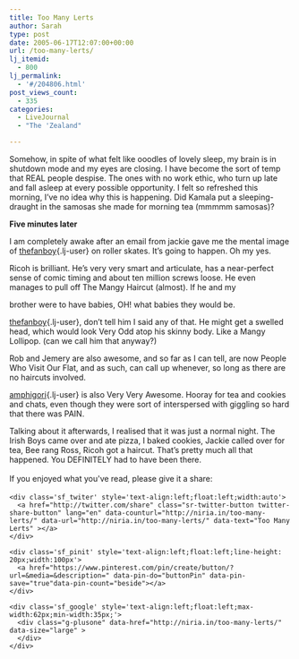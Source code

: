 ```yaml
---
title: Too Many Lerts
author: Sarah
type: post
date: 2005-06-17T12:07:00+00:00
url: /too-many-lerts/
lj_itemid:
  - 800
lj_permalink:
  - '#/204806.html'
post_views_count:
  - 335
categories:
  - LiveJournal
  - "The 'Zealand"

---
```

<div id="fb-root">
</div>

Somehow, in spite of what felt like ooodles of lovely sleep, my brain is in shutdown mode and my eyes are closing. I have become the sort of temp that REAL people despise. The ones with no work ethic, who turn up late and fall asleep at every possible opportunity. I felt so refreshed this morning, I&#8217;ve no idea why this is happening. Did Kamala put a sleeping-draught in the samosas she made for morning tea (mmmmm samosas)?

**Five minutes later**
  
I am completely awake after an email from jackie gave me the mental image of [thefanboy][1]{.lj-user} on roller skates. It&#8217;s going to happen. Oh my yes.

Ricoh is brilliant. He&#8217;s very very smart and articulate, has a near-perfect sense of comic timing and about ten million screws loose. He even manages to pull off The Mangy Haircut (almost). If he and my
  
brother were to have babies, OH! what babies they would be.
  
[thefanboy][1]{.lj-user}, don&#8217;t tell him I said any of that. He might get a swelled head, which would look Very Odd atop his skinny body. Like a Mangy Lollipop. (can we call him that anyway?)

Rob and Jemery are also awesome, and so far as I can tell, are now People Who Visit Our Flat, and as such, can call up whenever, so long as there are no haircuts involved.

[amphigori][2]{.lj-user} is also Very Very Awesome. Hooray for tea and cookies and chats, even though they were sort of interspersed with giggling so hard that there was PAIN.

Talking about it afterwards, I realised that it was just a normal night. The Irish Boys came over and ate pizza, I baked cookies, Jackie called over for tea, Bee rang Ross, Ricoh got a haircut. That&#8217;s pretty much all that happened. You DEFINITELY had to have been there.

<div class='sfsi_Sicons' style='width: 100%; display: inline-block; vertical-align: middle; text-align:left'>
  <div style='margin:0px 8px 0px 0px; line-height: 24px'>
    <span>If you enjoyed what you've read, please give it a share:</span>
  </div>
  
  <div class='sfsi_socialwpr'>
    <div class='sf_fb' style='text-align:left;width:125px'>
      <div class="fb-like" href="http://niria.in/too-many-lerts/" width="180" send="false" showfaces="false"  action="like" data-share="true"data-layout="button_count" >
      </div>
    </div>
    
    <div class='sf_twiter' style='text-align:left;float:left;width:auto'>
      <a href="http://twitter.com/share" class="sr-twitter-button twitter-share-button" lang="en" data-counturl="http://niria.in/too-many-lerts/" data-url="http://niria.in/too-many-lerts/" data-text="Too Many Lerts" ></a>
    </div>
    
    <div class='sf_pinit' style='text-align:left;float:left;line-height: 20px;width:100px'>
      <a href="https://www.pinterest.com/pin/create/button/?url=&media=&description=" data-pin-do="buttonPin" data-pin-save="true"data-pin-count="beside"></a>
    </div>
    
    <div class='sf_google' style='text-align:left;float:left;max-width:62px;min-width:35px;'>
      <div class="g-plusone" data-href="http://niria.in/too-many-lerts/" data-size="large" >
      </div>
    </div>
  </div>
</div>

 [1]: http://thefanboy.livejournal.com/
 [2]: http://amphigori.livejournal.com/